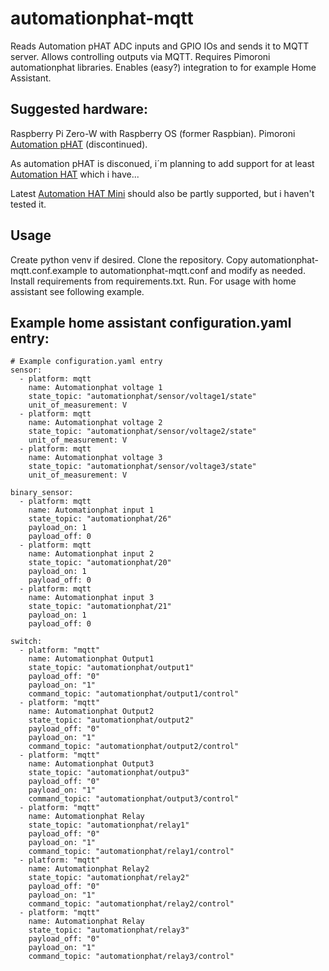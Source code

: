 # automationphat-mqtt
Reads Automation pHAT ADC inputs and GPIO IOs and sends it to MQTT server.
Allows controlling outputs via MQTT.
Requires Pimoroni automationphat libraries.
Enables (easy?) integration to for example Home Assistant.

## Suggested hardware:  
Raspberry Pi Zero-W with Raspberry OS (former Raspbian). Pimoroni [Automation
pHAT](https://shop.pimoroni.com/products/automation-phat) (discontinued). 

As automation pHAT is disconued, i´m planning to add support for at least
[Automation HAT](https://shop.pimoroni.com/products/automation-hat)
which i have...

Latest
[Automation HAT Mini](https://shop.pimoroni.com/products/automation-hat-mini)
should also be partly supported, but i haven't tested it.

## Usage
Create python venv if desired. Clone the repository. 
Copy automationphat-mqtt.conf.example to automationphat-mqtt.conf
and modify as needed. Install requirements from requirements.txt. Run.
For usage with home assistant see following example.

## Example home assistant configuration.yaml entry:
```
# Example configuration.yaml entry
sensor:
  - platform: mqtt
    name: Automationphat voltage 1
    state_topic: "automationphat/sensor/voltage1/state"
    unit_of_measurement: V
  - platform: mqtt
    name: Automationphat voltage 2
    state_topic: "automationphat/sensor/voltage2/state"
    unit_of_measurement: V
  - platform: mqtt
    name: Automationphat voltage 3
    state_topic: "automationphat/sensor/voltage3/state"
    unit_of_measurement: V

binary_sensor:
  - platform: mqtt
    name: Automationphat input 1
    state_topic: "automationphat/26"
    payload_on: 1
    payload_off: 0
  - platform: mqtt
    name: Automationphat input 2
    state_topic: "automationphat/20"
    payload_on: 1
    payload_off: 0
  - platform: mqtt
    name: Automationphat input 3
    state_topic: "automationphat/21"
    payload_on: 1
    payload_off: 0

switch:
  - platform: "mqtt"
    name: Automationphat Output1
    state_topic: "automationphat/output1"
    payload_off: "0"
    payload_on: "1"
    command_topic: "automationphat/output1/control"
  - platform: "mqtt"
    name: Automationphat Output2
    state_topic: "automationphat/output2"
    payload_off: "0"
    payload_on: "1"
    command_topic: "automationphat/output2/control"
  - platform: "mqtt"
    name: Automationphat Output3
    state_topic: "automationphat/outpu3"
    payload_off: "0"
    payload_on: "1"
    command_topic: "automationphat/output3/control"
  - platform: "mqtt"
    name: Automationphat Relay
    state_topic: "automationphat/relay1"
    payload_off: "0"
    payload_on: "1"
    command_topic: "automationphat/relay1/control"
  - platform: "mqtt"
    name: Automationphat Relay2
    state_topic: "automationphat/relay2"
    payload_off: "0"
    payload_on: "1"
    command_topic: "automationphat/relay2/control"
  - platform: "mqtt"
    name: Automationphat Relay
    state_topic: "automationphat/relay3"
    payload_off: "0"
    payload_on: "1"
    command_topic: "automationphat/relay3/control"
```
